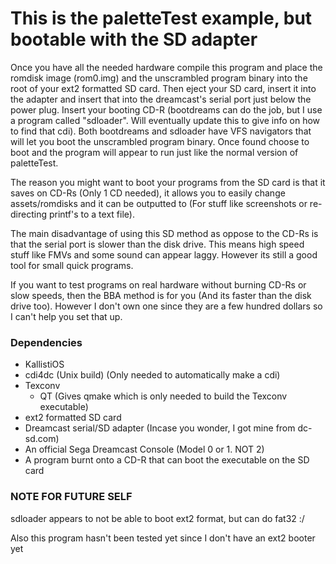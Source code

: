 # This is the paletteTest example, but bootable with the SD adapter

Once you have all the needed hardware compile this program and place the romdisk image (rom0.img) and the unscrambled program binary into the root of your ext2 formatted SD card. Then eject your SD card, insert it into the adapter and insert that into the dreamcast's serial port just below the power plug. Insert your booting CD-R (bootdreams can do the job, but I use a program called "sdloader". Will eventually update this to give info on how to find that cdi). Both bootdreams and sdloader have VFS navigators that will let you boot the unscrambled program binary. Once found choose to boot and the program will appear to run just like the normal version of paletteTest.

The reason you might want to boot your programs from the SD card is that it saves on CD-Rs (Only 1 CD needed), it allows you to easily change assets/romdisks and it can be outputted to (For stuff like screenshots or re-directing printf's to a text file).

The main disadvantage of using this SD method as oppose to the CD-Rs is that the serial port is slower than the disk drive. This means high speed stuff like FMVs and some sound can appear laggy. However its still a good tool for small quick programs.

If you want to test programs on real hardware without burning CD-Rs or slow speeds, then the BBA method is for you (And its faster than the disk drive too). However I don't own one since they are a few hundred dollars so I can't help you set that up.

### Dependencies

+ KallistiOS
+ cdi4dc (Unix build) (Only needed to automatically make a cdi)
+ Texconv
	+ QT (Gives qmake which is only needed to build the Texconv executable)
+ ext2 formatted SD card
+ Dreamcast serial/SD adapter (Incase you wonder, I got mine from dc-sd.com)
+ An official Sega Dreamcast Console (Model 0 or 1. NOT 2)
+ A program burnt onto a CD-R that can boot the executable on the SD card


### NOTE FOR FUTURE SELF

sdloader appears to not be able to boot ext2 format, but can do fat32 :/

Also this program hasn't been tested yet since I don't have an ext2 booter yet